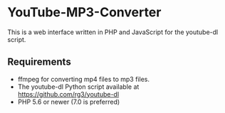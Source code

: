# YouTube-MP3-Converter
This is a web interface written in PHP and JavaScript for the youtube-dl script.

## Requirements
* ffmpeg for converting mp4 files to mp3 files.
* The youtube-dl Python script available at https://github.com/rg3/youtube-dl
* PHP 5.6 or newer (7.0 is preferred)

